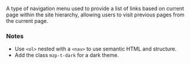 A type of navigation menu used to provide a list of links based on current page
within the site hierarchy, allowing users to visit previous pages from the
current page.

### Notes
- Use `<ol>` nested with a `<nav>` to use semantic HTML and structure.
- Add the class `mzp-t-dark` for a dark theme.
